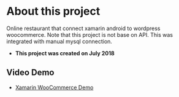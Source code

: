 # About this project
Online restaurant that connect xamarin android to wordpress woocommerce. Note that this project is not base on API. This was integrated with manual mysql connection.

- <b>This project was created on July 2018</b>

## Video Demo
- <a href="https://www.youtube.com/watch?v=tMDVdQ0YZyE" target="_blank">Xamarin WooCommerce Demo</a>